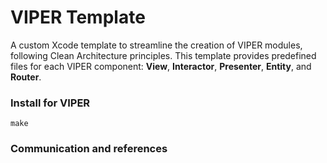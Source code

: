 # VIPER Template
A custom Xcode template to streamline the creation of VIPER modules, following Clean Architecture principles. This template provides predefined files for each VIPER component: **View**, **Interactor**, **Presenter**, **Entity**, and **Router**.

### Install for VIPER

```shell
make
```

### Communication and references

